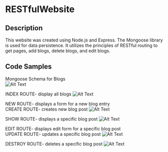 # RESTfulWebsite
## Description 
This website was created using Node.js and Express. The Mongoose library is used for data persistence. It utilizes the principles of 
RESTful routing to get pages, add blogs, delete blogs, and edit blogs.

## Code Samples
Mongoose Schema for Blogs  
![Alt Text](https://github.com/docmu/RESTfulWebsite/blob/master/Screenshot%20(69).png)

INDEX ROUTE- display all blogs
![Alt Text](https://github.com/docmu/RESTfulWebsite/blob/master/Screenshot%20(70).png)

NEW ROUTE- displays a form for a new blog entry  
CREATE ROUTE- creates new blog post
![Alt Text](https://github.com/docmu/RESTfulWebsite/blob/master/Screenshot%20(71).png)

SHOW ROUTE- displays a specific blog post
![Alt Text](https://github.com/docmu/RESTfulWebsite/blob/master/Screenshot%20(72).png)

EDIT ROUTE- displays edit form for a specific blog post  
UPDATE ROUTE- updates a specific blog post
![Alt Text](https://github.com/docmu/RESTfulWebsite/blob/master/Screenshot%20(73).png)

DESTROY ROUTE- deletes a specific blog post
![Alt Text](https://github.com/docmu/RESTfulWebsite/blob/master/Screenshot%20(74).png)
